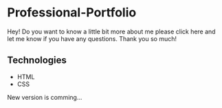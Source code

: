 # Professional-Portfolio

Hey! Do you want to know a little bit more about me  please click here and let me know if you have any questions.
Thank you so much!

## Technologies
- HTML
- CSS

New version is comming...
